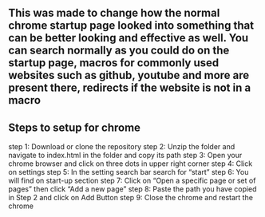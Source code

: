 ## This was made to change how the normal chrome startup page looked into something that can be better looking and effective as well. You can search normally as you could do on the startup page, macros for commonly used websites such as github, youtube and more are present there, redirects if the website is not in a macro

## Steps to setup for chrome
step 1: Download or clone the repository
step 2: Unzip the folder and navigate to index.html in the folder and copy its path
step 3: Open your chrome browser and click on three dots in upper right corner
step 4: Click on settings
step 5: In the setting search bar search for “start”
step 6: You will find on start-up section
step 7: Click on “Open a specific page or set of pages” then click “Add a new page”
step 8: Paste the path you have copied in Step 2 and click on Add Button
step 9: Close the chrome and restart the chrome